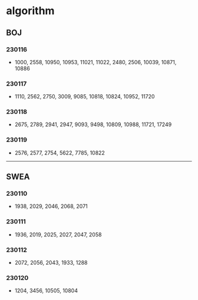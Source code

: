 # algorithm

## BOJ

### 230116

* 1000, 2558, 10950, 10953, 11021, 11022, 2480, 2506, 10039, 10871, 10886


### 230117

* 1110, 2562, 2750, 3009, 9085, 10818, 10824, 10952, 11720


### 230118

* 2675, 2789, 2941, 2947, 9093, 9498, 10809, 10988, 11721, 17249


### 230119

* 2576, 2577, 2754, 5622, 7785, 10822

***

## SWEA

### 230110

* 1938, 2029, 2046, 2068, 2071


### 230111

* 1936, 2019,  2025, 2027, 2047, 2058


### 230112

* 2072, 2056, 2043, 1933, 1288 


### 230120

* 1204, 3456, 10505, 10804
